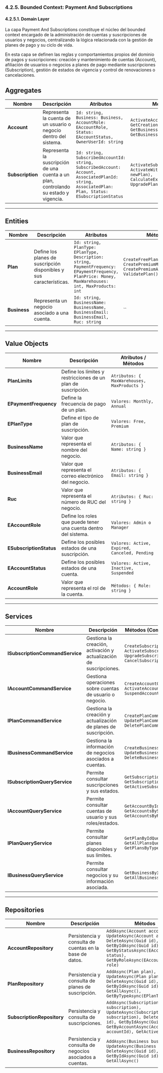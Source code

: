﻿### 4.2.5. Bounded Context: Payment And Subscriptions ###

#### 4.2.5.1. Domain Layer ####

La capa Payment And Subscriptions constituye el núcleo del bounded context encargado de la administración de cuentas y suscripciones de usuarios y negocios, centralizando la lógica relacionada con la gestión de planes de pago y su ciclo de vida.

En esta capa se definen las reglas y comportamientos propios del dominio de pagos y suscripciones: creación y mantenimiento de cuentas (Account), afiliación de usuarios o negocios a planes de pago mediante suscripciones (Subscription), gestión de estados de vigencia y control de renovaciones o cancelaciones.

## Aggregates

| Nombre           | Descripción                                                                          | Atributos                                                                                                                                          | Métodos                                                                                            |
|------------------|--------------------------------------------------------------------------------------|----------------------------------------------------------------------------------------------------------------------------------------------------|----------------------------------------------------------------------------------------------------|
| **Account**      | Representa la cuenta de un usuario o negocio dentro del sistema.                     | `Id: string, Business: Business, AccountRole: EAccountRole, Status: EAccountStatus, OwnerUserId: string`                                           | `ActivateAccount(), GetCreationDate(), GetBusinessName(), GetBusinessEmail()`                      |
| **Subscription** | Representa la suscripción de una cuenta a un plan, controlando su estado y vigencia. | `Id: string, SubscribedAccountId: string, SubscribedAccount: Account, AssociatedPlanId: string, AssociatedPlan: Plan, Status: ESubscriptionStatus` | `ActivateSubscription(), ActivateWithPlan(Plan newPlan), CalculateExpirationDate(), UpgradePlan()` |

---

## Entities

| Nombre       | Descripción                                                         | Atributos                                                                                                                                           | Métodos                                                                                   |
|--------------|---------------------------------------------------------------------|-----------------------------------------------------------------------------------------------------------------------------------------------------|-------------------------------------------------------------------------------------------|
| **Plan**     | Define los planes de suscripción disponibles y sus características. | `Id: string, PlanType: EPlanType, Description: string, PaymentFrequency: EPaymentFrequency, PlanPrice: Money, MaxWarehouses: int, MaxProducts: int` | `CreateFreePlan(), CreatePremiumMonthlyPlan(), CreatePremiumAnnualPlan(), ValidatePlan()` |
| **Business** | Representa un negocio asociado a una cuenta.                        | `Id: string, BusinessName: BusinessName, BusinessEmail: BusinessEmail, Ruc: string`                                                                 | ``                                                                                        |

---

## Value Objects

| Nombre                  | Descripción                                                     | Atributos / Métodos                           |
|-------------------------|-----------------------------------------------------------------|-----------------------------------------------|
| **PlanLimits**          | Define los límites y restricciones de un plan de suscripción.   | `Atributos: { MaxWarehouses, MaxProducts }`   |
| **EPaymentFrequency**   | Define la frecuencia de pago de un plan.                        | `Valores: Monthly, Annual`                    |
| **EPlanType**           | Define el tipo de plan de suscripción.                          | `Valores: Free, Premium`                      |
| **BusinessName**        | Valor que representa el nombre del negocio.                     | `Atributos: { Name: string }`                 |
| **BusinessEmail**       | Valor que representa el correo electrónico del negocio.         | `Atributos: { Email: string }`                |
| **Ruc**                 | Valor que representa el número de RUC del negocio.              | `Atributos: { Ruc: string }`                  |
| **EAccountRole**        | Define los roles que puede tener una cuenta dentro del sistema. | `Valores: Admin o Manager`                    |
| **ESubscriptionStatus** | Define los posibles estados de una suscripción.                 | `Valores: Active, Expired, Canceled, Pending` |
| **EAccountStatus**      | Define los posibles estados de una cuenta.                      | `Valores: Active, Inactive, Suspended`        |
| **AccountRole**         | Valor que representa el rol de la cuenta.                       | `Métodos: { Role: string }`                   |

---

## Services

| Nombre                          | Descripción                                                        | Métodos (Commands / Queries)                                                                                    |
|---------------------------------|--------------------------------------------------------------------|-----------------------------------------------------------------------------------------------------------------|
| **ISubscriptionCommandService** | Gestiona la creación, activación y actualización de suscripciones. | `CreateSubscriptionCommand, ActivateSubscriptionCommand, UpgradeSubscriptionCommand, CancelSubscriptionCommand` |
| **IAccountCommandService**      | Gestiona operaciones sobre cuentas de usuario o negocio.           | `CreateAccountCommand, ActivateAccountCommand, SuspendAccountCommand`                                           |
| **IPlanCommandService**         | Gestiona la creación y actualización de planes de suscripción.     | `CreatePlanCommand, UpdatePlanCommand, DeletePlanCommand`                                                       |
| **IBusinessCommandService**     | Gestiona la información de negocios asociados a cuentas.           | `CreateBusinessCommand, UpdateBusinessCommand, DeleteBusinessCommand`                                           |
| **ISubscriptionQueryService**   | Permite consultar suscripciones y sus estados.                     | `GetSubscriptionByIdQuery, GetSubscriptionsByAccountQuery, GetActiveSubscriptionsQuery`                         |
| **IAccountQueryService**        | Permite consultar cuentas de usuario y sus roles/estados.          | `GetAccountByIdQuery, GetAccountsByStatusQuery, GetAccountsByRoleQuery`                                         |
| **IPlanQueryService**           | Permite consultar planes disponibles y sus límites.                | `GetPlanByIdQuery, GetAllPlansQuery, GetPlansByTypeQuery`                                                       |
| **IBusinessQueryService**       | Permite consultar negocios y su información asociada.              | `GetBusinessByIdQuery, GetAllBusinessesQuery`                                                                   |

---

## Repositories

| Nombre                     | Descripción                                              | Métodos                                                                                                                                                                              |
|----------------------------|----------------------------------------------------------|--------------------------------------------------------------------------------------------------------------------------------------------------------------------------------------|
| **AccountRepository**      | Persistencia y consulta de cuentas en la base de datos.  | `AddAsync(Account account), UpdateAsync(Account account), DeleteAsync(Guid id), GetByIdAsync(Guid id), GetByStatusAsync(EAccountStatus status), GetByRoleAsync(EAccountRole role)`   |
| **PlanRepository**         | Persistencia y consulta de planes de suscripción.        | `AddAsync(Plan plan), UpdateAsync(Plan plan), DeleteAsync(Guid id), GetByIdAsync(Guid id), GetAllAsync(), GetByTypeAsync(EPlanType type)`                                            |
| **SubscriptionRepository** | Persistencia y consulta de suscripciones.                | `AddAsync(Subscription subscription), UpdateAsync(Subscription subscription), DeleteAsync(Guid id), GetByIdAsync(Guid id), GetByAccountAsync(AccountId accountId), GetActiveAsync()` |
| **BusinessRepository**     | Persistencia y consulta de negocios asociados a cuentas. | `AddAsync(Business business), UpdateAsync(Business business), DeleteAsync(Guid id), GetByIdAsync(Guid id), GetAllAsync()`                                                            |
